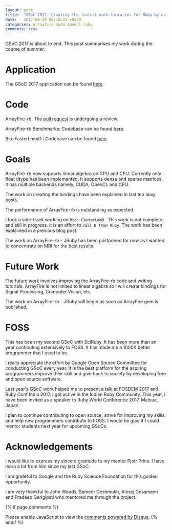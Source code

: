 ```yaml
---
layout: post
title:  "GSoC 2017: Creating the fastest math libraries for Ruby by using the GPU through OpenCL and ArrayFire."
date:   2017-08-28 08:10:41 +0530
categories: arrayfire cuda opencl ruby
comments: true
---
```


GSoC 2017 is about to end. This post summarises my work during the course of summer.

# Application

The GSoC 2017 application can be found [here](https://github.com/prasunanand/resume/wiki/GSoC-2017-proposal).

# Code

ArrayFire-rb: The [pull request](https://github.com/arrayfire/arrayfire-rb/pull/3) is undergoing a review.

ArrayFire-rb Benchmarks: Codebase can be found [here](https://github.com/prasunanand/arrayfire-rb-benchmark-suite).

Bio::FasterLmmD : Codebase can be found [here](https://github.com/prasunanand/bio-faster_lmm_d)

# Goals

ArrayFire-rb now supports linear algebra on GPU and CPU. Currently only float dtype has been implemented.
It supports dense and sparse matrices. It has multiple backends namely, CUDA, OpenCL and CPU.

The work on creating the bindings have been explained in last ten blog posts.

The performance of ArrayFire-rb is outstanding as expected.

I took a side-track working on `Bio::FasterLmmD` . This work is not complete and still in progress.
It is an effort to `call D from Ruby`. The work has been explaiined in a previous blog post.

The work on ArrayFire-rb - JRuby has been postponed for now as I wanted to concentrate on MRI for
the best results.

# Future Work

The future work involves improving the ArrayFire-rb code and writing tutorials. ArrayFire is not limited to
linear algebra so I will create bindings for Signal Processing, Computer Vision, etc.

The work on ArrayFire-rb - JRuby will begin as soon as ArrayFire gem is published.

# FOSS

This has been my second GSoC with SciRuby. It has been more than an year contibuting extensively to FOSS.
It has made me a 1000X better programmer that I used to be.

I really appreciate the effort by Google Open Source Committee for conducting GSoC every year. It is the
best platform for the aspiring programmers improve their skill and give back to society by developing free
and open source software.

Last year's GSoC work helped me to present a talk at FOSDEM 2017 and Ruby Conf India 2017.  I got active
in the Indian Ruby Community. This year, I have been invited as a speaker to Ruby World Conference 2017, Matsue, Japan.

I plan to continue contributing to open source, strive for improving my skills, and help new programmers
contribute to FOSS. I would be glad if I could mentor students next year for upcoming GSoCs.

# Acknowledgements

I would like to express my sincere gratitude to my mentor Pjotr Prins. I have learn a lot from
him since my last GSoC.

I am grateful to Google and the Ruby Science Foundation for this golden opportunity.

I am very thankful to John Woods, Sameer Deshmukh, Alexej Gossmann and Pradeep Garigipati
who mentored me through the project.

{% if page.comments %}
<div id="disqus_thread"></div>
<script>
(function() { // DON'T EDIT BELOW THIS LINE
var d = document, s = d.createElement('script');

s.src = '//prasunanandblog.disqus.com/embed.js';

s.setAttribute('data-timestamp', +new Date());
(d.head || d.body).appendChild(s);
})();
</script>
<noscript>Please enable JavaScript to view the <a href="https://disqus.com/?ref_noscript" rel="nofollow">comments powered by Disqus.</a></noscript>
{% endif %}